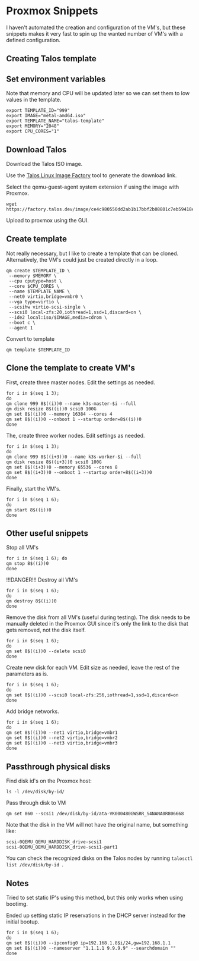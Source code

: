 # Proxmox Snippets

I haven't automated the creation and configuration of the VM's, but these snippets makes it very fast to spin up the wanted number of VM's with a defined configuration.



## Creating Talos template

## Set environment variables
Note that memory and CPU will be updated later so we can set them to low values in the template.
```shell
export TEMPLATE_ID="999"
export IMAGE="metal-amd64.iso"
export TEMPLATE_NAME="talos-template"
export MEMORY="2048"
export CPU_CORES="1"
```

## Download Talos
Download the Talos ISO image.

Use the [Talos Linux Image Factory](https://factory.talos.dev/) tool to generate the download link.

Select the qemu-guest-agent system extension if using the image with Proxmox.

```shell
wget https://factory.talos.dev/image/ce4c980550dd2ab1b17bbf2b08801c7eb59418eafe8f279833297925d67c7515/v1.10.4/$IMAGE
```

Upload to proxmox using the GUI.

## Create template
Not really necessary, but I like to create a template that can be cloned. Alternatively, the VM's could just be created directly in a loop.

```shell
qm create $TEMPLATE_ID \
 --memory $MEMORY \
 --cpu cputype=host \
 --core $CPU_CORES \
 --name $TEMPLATE_NAME \
 --net0 virtio,bridge=vmbr0 \
 --vga type=virtio \
 --scsihw virtio-scsi-single \
 --scsi0 local-zfs:20,iothread=1,ssd=1,discard=on \
 --ide2 local:iso/$IMAGE,media=cdrom \
 --boot c \
 --agent 1
```

Convert to template
```shell
qm template $TEMPLATE_ID
```

## Clone the template to create VM's

First, create three master nodes. Edit the settings as needed.

```shell
for i in $(seq 1 3);
do
qm clone 999 8$((i))0 --name k3s-master-$i --full
qm disk resize 8$((i))0 scsi0 100G
qm set 8$((i))0 --memory 16384 --cores 4
qm set 8$((i))0 --onboot 1 --startup order=8$((i))0
done
```

The, create three worker nodes. Edit settings as needed.

```shell
for i in $(seq 1 3);
do
qm clone 999 8$((i+3))0 --name k3s-worker-$i --full
qm disk resize 8$((i+3))0 scsi0 100G
qm set 8$((i+3))0 --memory 65536 --cores 8
qm set 8$((i+3))0 --onboot 1 --startup order=8$((i+3))0
done
```

Finally, start the VM's.

```shell
for i in $(seq 1 6);
do
qm start 8$((i))0
done
```

## Other useful snippets

Stop all VM's
```shell
for i in $(seq 1 6); do
qm stop 8$((i))0
done
```

!!!DANGER!!! Destroy all VM's
```shell
for i in $(seq 1 6);
do
qm destroy 8$((i))0
done
```

Remove the disk from all VM's (useful during testing). The disk needs to be manually deleted in the Proxmox GUI since it's only the link to the disk that gets removed, not the disk itself.
```shell
for i in $(seq 1 6);
do
qm set 8$((i))0 --delete scsi0
done
```

Create new disk for each VM. Edit size as needed, leave the rest of the parameters as is.
```shell
for i in $(seq 1 6);
do
qm set 8$((i))0 --scsi0 local-zfs:256,iothread=1,ssd=1,discard=on
done
```

Add bridge networks.
```shell
for i in $(seq 1 6);
do
qm set 8$((i))0 --net1 virtio,bridge=vmbr1
qm set 8$((i))0 --net2 virtio,bridge=vmbr2
qm set 8$((i))0 --net3 virtio,bridge=vmbr3
done
```

## Passthrough physical disks
Find disk id's on the Proxmox host:

```shell
ls -l /dev/disk/by-id/
```

Pass through disk to VM
```shell
qm set 860 --scsi1 /dev/disk/by-id/ata-VK000480GWSRR_S4NANA0R806668
```

Note that the disk in the VM will not have the original name, but something like:
```
scsi-0QEMU_QEMU_HARDDISK_drive-scsi1
scsi-0QEMU_QEMU_HARDDISK_drive-scsi1-part1
```

You can check the recognized disks on the Talos nodes by running `talosctl list /dev/disk/by-id `.


## Notes
Tried to set static IP's using this method, but this only works when using bootimg.

Ended up setting static IP reservations in the DHCP server instead for the initial bootup.

```shell
for i in $(seq 1 6);
do
qm set 8$((i))0 --ipconfig0 ip=192.168.1.8$i/24,gw=192.168.1.1
qm set 8$((i))0 --nameserver "1.1.1.1 9.9.9.9" --searchdomain ""
done
```
